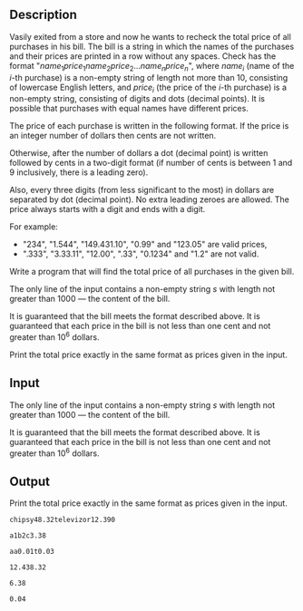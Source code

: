 ## Description

<div><p>Vasily exited from a store and now he wants to recheck the total price of all purchases in his bill. The bill is a string in which the names of the purchases and their prices are printed in a row without any spaces. Check has the format "<span class="tex-font-style-tt"><span class="tex-span"><i>name</i><sub class="lower-index">1</sub><i>price</i><sub class="lower-index">1</sub><i>name</i><sub class="lower-index">2</sub><i>price</i><sub class="lower-index">2</sub>...<i>name</i><sub class="lower-index"><i>n</i></sub><i>price</i><sub class="lower-index"><i>n</i></sub></span></span>", where <span class="tex-span"><i>name</i><sub class="lower-index"><i>i</i></sub></span> (name of the <span class="tex-span"><i>i</i></span>-th purchase) is a non-empty string of length not more than <span class="tex-span">10</span>, consisting of lowercase English letters, and <span class="tex-span"><i>price</i><sub class="lower-index"><i>i</i></sub></span> (the price of the <span class="tex-span"><i>i</i></span>-th purchase) is a non-empty string, consisting of digits and dots (decimal points). It is possible that purchases with equal names have different prices.</p><p>The price of each purchase is written in the following format. If the price is an integer number of dollars then cents are not written.</p><p>Otherwise, after the number of dollars a dot (decimal point) is written followed by cents <span class="tex-font-style-bf">in a two-digit format</span> (if number of cents is between <span class="tex-span">1</span> and <span class="tex-span">9</span> inclusively, there is a leading zero).</p><p>Also, every three digits (from less significant to the most) in dollars are separated by dot (decimal point). No extra leading zeroes are allowed. The price always starts with a digit and ends with a digit.</p><p>For example:</p><ul> <li> "<span class="tex-font-style-tt">234</span>", "<span class="tex-font-style-tt">1.544</span>", "<span class="tex-font-style-tt">149.431.10</span>", "<span class="tex-font-style-tt">0.99</span>" and "<span class="tex-font-style-tt">123.05</span>" are valid prices, </li><li> "<span class="tex-font-style-tt">.333</span>", "<span class="tex-font-style-tt">3.33.11</span>", "<span class="tex-font-style-tt">12.00</span>", "<span class="tex-font-style-tt">.33</span>", "<span class="tex-font-style-tt">0.1234</span>" and "<span class="tex-font-style-tt">1.2</span>" are not valid. </li></ul><p>Write a program that will find the total price of all purchases in the given bill.</p></div><div class="input-specification"><p>The only line of the input contains a non-empty string <span class="tex-span"><i>s</i></span> with length not greater than <span class="tex-span">1000</span>&nbsp;— the content of the bill.</p><p>It is guaranteed that the bill meets the format described above. It is guaranteed that each price in the bill is not less than one cent and not greater than <span class="tex-span">10<sup class="upper-index">6</sup></span> dollars.</p></div><div class="output-specification"><p>Print the total price <span class="tex-font-style-bf">exactly in the same format</span> as prices given in the input.</p></div>

## Input

<p>The only line of the input contains a non-empty string <span class="tex-span"><i>s</i></span> with length not greater than <span class="tex-span">1000</span>&nbsp;— the content of the bill.</p><p>It is guaranteed that the bill meets the format described above. It is guaranteed that each price in the bill is not less than one cent and not greater than <span class="tex-span">10<sup class="upper-index">6</sup></span> dollars.</p>

## Output

<p>Print the total price <span class="tex-font-style-bf">exactly in the same format</span> as prices given in the input.</p>





```input1
chipsy48.32televizor12.390

```




```input2
a1b2c3.38

```




```input3
aa0.01t0.03

```




```output1
12.438.32

```




```output2
6.38

```




```output3
0.04

```


